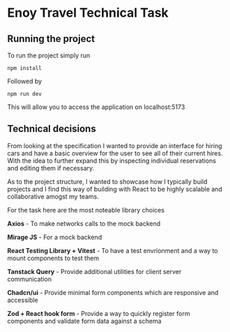 # Enoy Travel Technical Task

## Running the project

To run the project simply run

```
npm install
```

Followed by

```
npm run dev
```

This will allow you to access the application on localhost:5173

## Technical decisions

From looking at the specification I wanted to provide an interface for hiring cars and have a basic overview for the user to see all of their current hires. With the idea to further expand this by inspecting individual reservations and editing them if necessary.

As to the project structure, I wanted to showcase how I typically build projects and I find this way of building with React to be highly scalable and collaborative amogst my teams.

For the task here are the most noteable library choices

**Axios** - To make networks calls to the mock backend

**Mirage JS** - For a mock backend

**React Testing Library + Vitest** - To have a test envrionment and a way to mount components to test them

**Tanstack Query** - Provide additional utilities for client server communication

**Chadcn/ui** - Provide minimal form components which are responsive and accessible

**Zod + React hook form** - Provide a way to quickly register form components and validate form data against a schema

